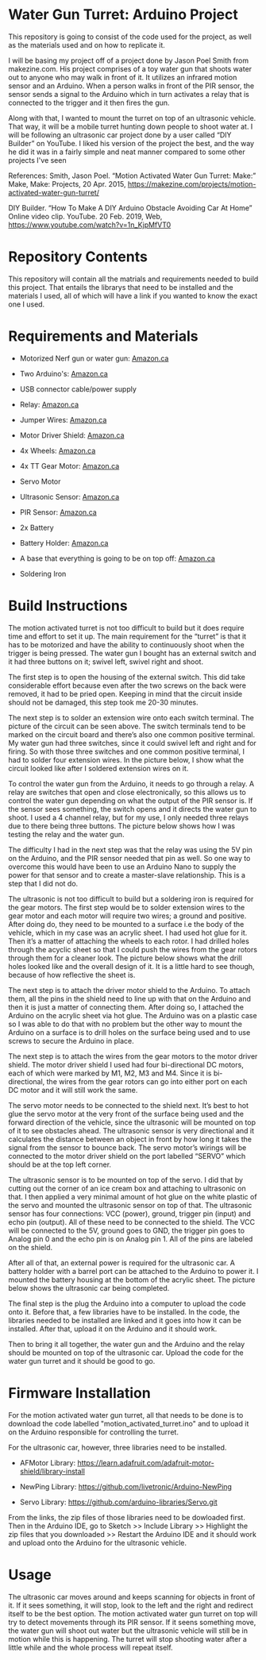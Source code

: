 # Water Gun Turret: Arduino Project

This repository is going to consist of the code used for the project, as well as the materials used and on how to replicate it.

I will be basing my project off of a project done by Jason Poel Smith from makezine.com. His project comprises of a toy water gun that shoots water out to anyone who may walk in front of it. It utilizes an infrared motion sensor and an Arduino. When a person walks in front of the PIR sensor, the sensor sends a signal to the Arduino which in turn activates a relay that is connected to the trigger and it then fires the gun. 


Along with that, I wanted to mount the turret on top of an ultrasonic vehicle. That way, it will be a mobile turret hunting down people to shoot water at. I will be following an ultrasonic car project done by a user called “DIY Builder” on YouTube. I liked his version of the project the best, and the way he did it was in a fairly simple and neat manner compared to some other projects I've seen

References:
Smith, Jason Poel. “Motion Activated Water Gun Turret: Make:” Make, Make: Projects, 20 Apr. 2015, https://makezine.com/projects/motion-activated-water-gun-turret/

DIY Builder. “How To Make A DIY Arduino Obstacle Avoiding Car At Home” Online video clip. YouTube. 20 Feb. 2019,  Web, https://www.youtube.com/watch?v=1n_KjpMfVT0

# Repository Contents
This repository will contain all the matrials and requirements needed to build this project. That entails the librarys that need to be installed and the materials I used, all of which will have a link if you wanted to know the exact one I used.
# Requirements and Materials
- Motorized Nerf gun or water gun: [Amazon.ca](https://www.amazon.ca/gp/product/B00KERBL66/ref=ppx_yo_dt_b_asin_title_o01_s00?ie=UTF8&psc=1)

- Two Arduino's: [Amazon.ca](https://www.amazon.ca/gp/product/B01EWOE0UU/ref=ppx_yo_dt_b_asin_title_o08_s00?ie=UTF8&psc=1)

- USB connector cable/power supply

- Relay: [Amazon.ca](https://www.amazon.ca/gp/product/B06XCKQ1M9/ref=ppx_yo_dt_b_asin_title_o06_s00?ie=UTF8&psc=1)

- Jumper Wires: [Amazon.ca](https://www.amazon.ca/Preformed-Breadboard-Assorted-Prototyping-Circuits/dp/B07WR9N52Y/ref=sr_1_7?crid=WZQ4QDRDIZJV&keywords=jumper+wires+male+to+male&qid=1575763109&s=hi&sprefix=jumper+wires+ma%2Ctools%2C176&sr=1-7)

- Motor Driver Shield: [Amazon.ca](https://www.amazon.ca/gp/product/B01FXDWI9Y/ref=ppx_yo_dt_b_asin_title_o00_s00?ie=UTF8&psc=1)

- 4x Wheels: [Amazon.ca](https://www.amazon.ca/gp/product/B00Q6ZHCHM/ref=ppx_yo_dt_b_asin_title_o01_s01?ie=UTF8&psc=1)

- 4x TT Gear Motor: [Amazon.ca](https://www.amazon.ca/gp/product/B07DPNQMXS/ref=ppx_yo_dt_b_asin_title_o02_s00?ie=UTF8&psc=1)

- Servo Motor

- Ultrasonic Sensor: [Amazon.ca](https://www.amazon.ca/gp/product/B01COSN7O6/ref=ppx_yo_dt_b_asin_title_o01_s01?ie=UTF8&psc=1)

- PIR Sensor: [Amazon.ca](https://www.amazon.ca/gp/product/B019SX734A/ref=ppx_yo_dt_b_asin_title_o01_s00?ie=UTF8&psc=1)

- 2x Battery

- Battery Holder: [Amazon.ca](https://www.amazon.ca/gp/product/B07CM4N56Z/ref=ppx_yo_dt_b_asin_title_o07_s00?ie=UTF8&psc=1)

- A base that everything is going to be on top off: [Amazon.ca](https://www.lowes.ca/product/polycarbonate-acrylic-sheets/optix-008-in-x-8-in-x-10-in-clear-acrylic-sheet-55844)

- Soldering Iron

# Build Instructions
The motion activated turret is not too difficult to build but it does require time and effort to set it up. The main requirement for the “turret” is that it has to be motorized and have the ability to continuously shoot when the trigger is being pressed. The water gun I bought has an external switch and it had three buttons on it; swivel left, swivel right and shoot. 

The first step is to open the housing of the external switch. This did take considerable effort because even after the two screws on the back were removed, it had to be pried open. Keeping in mind that the circuit inside should not be damaged, this step took me 20-30 minutes.

The next step is to solder an extension wire onto each switch terminal. The picture of the circuit can be seen above. The switch terminals tend to be marked on the circuit board and there’s also one common positive terminal. My water gun had three switches, since it could swivel left and right and for firing. So with those three switches and one common positive terminal, I had to solder four extension wires. In the picture below, I show what the circuit looked like after I soldered extension wires on it.

To control the water gun from the Arduino, it needs to go through a relay. A relay are switches that open and close electronically, so this allows us to control the water gun depending on what the output of the PIR sensor is. If the sensor sees something, the switch opens and it directs the water gun to shoot. I used a 4 channel relay, but for my use, I only needed three relays due to there being three buttons. The picture below shows how I was testing the relay and the water gun.

The difficulty I had in the next step was that the relay was using the 5V pin on the Arduino, and the PIR sensor needed that pin as well. So one way to overcome this would have been to use an Arduino Nano to supply the power for that sensor and to create a master-slave relationship. This is a step that I did not do.

The ultrasonic is not too difficult to build but a soldering iron is required for the gear motors. The first step would be to solder extension wires to the gear motor and each motor will require two wires; a ground and positive. After doing do, they need to be mounted to a surface i.e the body of the vehicle, which in my case was an acrylic sheet. I had used hot glue for it. Then it’s a matter of attaching the wheels to each rotor. I had drilled holes through the acyclic sheet so that I could push the wires from the gear rotors through them for a cleaner look. The picture below shows what the drill holes looked like and the overall design of it. It is a little hard to see though, because of how reflective the sheet is.

The next step is to attach the driver motor shield to the Arduino. To attach them, all the pins in the shield need to line up with that on the Arduino and then it is just a matter of connecting them. After doing so, I attached the Arduino on the acrylic sheet via hot glue. The Arduino was on a plastic case so I was able to do that with no problem but the other way to mount the Arduino on a surface is to drill holes on the surface being used and to use screws to secure the Arduino in place.

The next step is to attach the wires from the gear motors to the motor driver shield. The motor driver shield I used had four bi-directional DC motors, each of which were marked by M1, M2, M3 and M4. Since it is bi-directional, the wires from the gear rotors can go into either port on each DC motor and it will still work the same.

The servo motor needs to be connected to the shield next. It’s best to hot glue the servo motor at the very front of the surface being used and the forward direction of the vehicle, since the ultrasonic will be mounted on top of it to see obstacles ahead. The ultrasonic sensor is very directional and it calculates the distance between an object in front by how long it takes the signal from the sensor to bounce back. The servo motor’s wirings will be connected to the motor driver shield on the port labelled “SERVO” which should be at the top left corner.

The ultrasonic sensor is to be mounted on top of the servo. I did that by cutting out the corner of an ice cream box and attaching to ultrasonic on that. I then applied a very minimal amount of hot glue on the white plastic of the servo and mounted the ultrasonic sensor on top of that. The ultrasonic sensor has four connections: VCC (power), ground, trigger pin (input) and echo pin (output). All of these need to be connected to the shield. The VCC will be connected to the 5V, ground goes to GND, the trigger pin goes to Analog pin 0 and the echo pin is on Analog pin 1. All of the pins are labeled on the shield.

After all of that, an external power is required for the ultrasonic car. A battery holder with a barrel port can be attached to the Arduino to power it. I mounted the battery housing at the bottom of the acrylic sheet. The picture below shows the ultrasonic car being completed.

The final step is the plug the Arduino into a computer to upload the code onto it. Before that, a few libraries have to be installed. In the code, the libraries needed to be installed are linked and it goes into how it can be installed. After that, upload it on the Arduino and it should work.

Then to bring it all together, the water gun and the Arduino and the relay should be mounted on top of the ultrasonic car. Upload the code for the water gun turret and it should be good to go. 

# Firmware Installation
For the motion activated water gun turret, all that needs to be done is to download the code labelled "motion_activated_turret.ino" and to upload it on the Arduino responsible for controlling the turret.

For the ultrasonic car, however, three libraries need to be installed.

- AFMotor Library: https://learn.adafruit.com/adafruit-motor-shield/library-install 

- NewPing Library: https://github.com/livetronic/Arduino-NewPing

- Servo Library: https://github.com/arduino-libraries/Servo.git

From the links, the zip files of those libraries need to be dowloaded first. Then in the Arduino IDE, go to Sketch >> Include Library >> Highlight the zip files that you downloaded >> Restart the Arduino IDE and it should work and upload onto the Arduino for the ultrasonic vehicle.

# Usage
The ultrasonic car moves around and keeps scanning for objects in front of it. If it sees something, it will stop, look to the left and the right and redirect itself to be the best option. The motion activated water gun turret on top will try to detect movements through its PIR sensor. If it seens something move, the water gun will shoot out water but the ultrasonic vehicle will still be in motion while this is happening. The turret will stop shooting water after a little while and the whole process will repeat itself.

